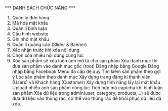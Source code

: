 *** DANH SÁCH CHỨC NĂNG ***

1. Quản lý đơn hàng
2. Mã hóa mật khẩu
3. Quản lí bình luận
4. Cấu hình website
5. Ghi nhớ mật khẩu
6. Quản lí quảng cáo (Slider & Banner)
7. Xác nhận trước khi xóa nội dung
8. Chọn xóa nhiều nội dung cùng lúc
9. Xóa sản phẩm sẽ xóa luôn ảnh mô tả cho sản phẩm
Xóa danh mục thì đưa sản phẩm vào danh mục gốc (root)
Đăng nhập bằng Google
Đăng nhập bằng Facebook
Menu đa cấp đệ quy
Tìm kiếm sản phẩm theo gợi ý
Lọc sản phẩm theo danh mục
Xây dựng trang đăng kí thành viên (Users) và Khách hàng (Customer)
Xây dựng tính năng lấy lại mật khẩu
Upload nhiều ảnh sản phẩm cùng lúc
Tích hợp mã captcha khi bình luận sản phẩm
Xóa dữ liệu trong admin(user, category, products,...) sẽ được đưa dữ liệu vào thùng rác, có thể vào thùng rác để khôi phục dữ liệu đã xóa.
